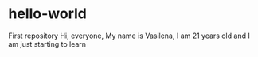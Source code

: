 # hello-world
First repository
Hi, everyone,
My name is Vasilena, I am 21 years old and I am just starting to learn
